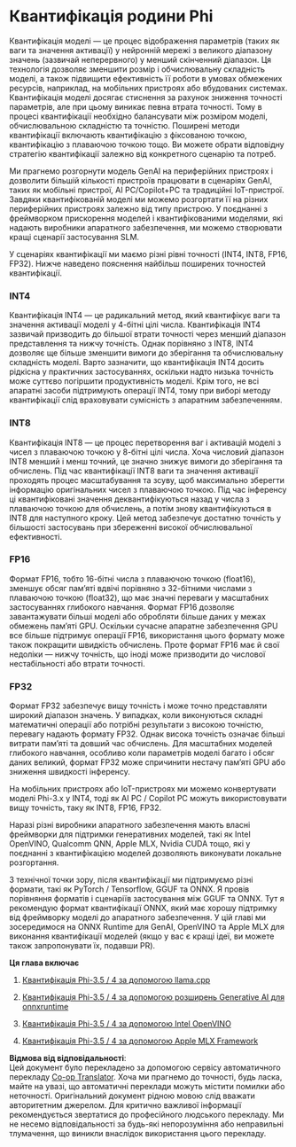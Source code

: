 <!--
CO_OP_TRANSLATOR_METADATA:
{
  "original_hash": "d658062de70b131ef4c0bff69b5fc70e",
  "translation_date": "2025-07-09T19:46:37+00:00",
  "source_file": "md/01.Introduction/04/QuantifyingPhi.md",
  "language_code": "uk"
}
-->
# **Квантифікація родини Phi**

Квантифікація моделі — це процес відображення параметрів (таких як ваги та значення активації) у нейронній мережі з великого діапазону значень (зазвичай неперервного) у менший скінченний діапазон. Ця технологія дозволяє зменшити розмір і обчислювальну складність моделі, а також підвищити ефективність її роботи в умовах обмежених ресурсів, наприклад, на мобільних пристроях або вбудованих системах. Квантифікація моделі досягає стиснення за рахунок зниження точності параметрів, але при цьому виникає певна втрата точності. Тому в процесі квантифікації необхідно балансувати між розміром моделі, обчислювальною складністю та точністю. Поширені методи квантифікації включають квантифікацію з фіксованою точкою, квантифікацію з плаваючою точкою тощо. Ви можете обрати відповідну стратегію квантифікації залежно від конкретного сценарію та потреб.

Ми прагнемо розгорнути модель GenAI на периферійних пристроях і дозволити більшій кількості пристроїв працювати в сценаріях GenAI, таких як мобільні пристрої, AI PC/Copilot+PC та традиційні IoT-пристрої. Завдяки квантифікованій моделі ми можемо розгортати її на різних периферійних пристроях залежно від типу пристрою. У поєднанні з фреймворком прискорення моделей і квантифікованими моделями, які надають виробники апаратного забезпечення, ми можемо створювати кращі сценарії застосування SLM.

У сценаріях квантифікації ми маємо різні рівні точності (INT4, INT8, FP16, FP32). Нижче наведено пояснення найбільш поширених точностей квантифікації.

### **INT4**

Квантифікація INT4 — це радикальний метод, який квантифікує ваги та значення активації моделі у 4-бітні цілі числа. Квантифікація INT4 зазвичай призводить до більшої втрати точності через менший діапазон представлення та нижчу точність. Однак порівняно з INT8, INT4 дозволяє ще більше зменшити вимоги до зберігання та обчислювальну складність моделі. Варто зазначити, що квантифікація INT4 досить рідкісна у практичних застосуваннях, оскільки надто низька точність може суттєво погіршити продуктивність моделі. Крім того, не всі апаратні засоби підтримують операції INT4, тому при виборі методу квантифікації слід враховувати сумісність з апаратним забезпеченням.

### **INT8**

Квантифікація INT8 — це процес перетворення ваг і активацій моделі з чисел з плаваючою точкою у 8-бітні цілі числа. Хоча числовий діапазон INT8 менший і менш точний, це значно знижує вимоги до зберігання та обчислень. Під час квантифікації INT8 ваги та значення активації проходять процес масштабування та зсуву, щоб максимально зберегти інформацію оригінальних чисел з плаваючою точкою. Під час інференсу ці квантифіковані значення деквантифікуються назад у числа з плаваючою точкою для обчислень, а потім знову квантифікуються в INT8 для наступного кроку. Цей метод забезпечує достатню точність у більшості застосувань при збереженні високої обчислювальної ефективності.

### **FP16**

Формат FP16, тобто 16-бітні числа з плаваючою точкою (float16), зменшує обсяг пам’яті вдвічі порівняно з 32-бітними числами з плаваючою точкою (float32), що має значні переваги у масштабних застосуваннях глибокого навчання. Формат FP16 дозволяє завантажувати більші моделі або обробляти більше даних у межах обмежень пам’яті GPU. Оскільки сучасне апаратне забезпечення GPU все більше підтримує операції FP16, використання цього формату може також покращити швидкість обчислень. Проте формат FP16 має й свої недоліки — нижчу точність, що іноді може призводити до числової нестабільності або втрати точності.

### **FP32**

Формат FP32 забезпечує вищу точність і може точно представляти широкий діапазон значень. У випадках, коли виконуються складні математичні операції або потрібні результати з високою точністю, перевагу надають формату FP32. Однак висока точність означає більші витрати пам’яті та довший час обчислень. Для масштабних моделей глибокого навчання, особливо коли параметрів моделі багато і обсяг даних великий, формат FP32 може спричинити нестачу пам’яті GPU або зниження швидкості інференсу.

На мобільних пристроях або IoT-пристроях ми можемо конвертувати моделі Phi-3.x у INT4, тоді як AI PC / Copilot PC можуть використовувати вищу точність, таку як INT8, FP16, FP32.

Наразі різні виробники апаратного забезпечення мають власні фреймворки для підтримки генеративних моделей, такі як Intel OpenVINO, Qualcomm QNN, Apple MLX, Nvidia CUDA тощо, які у поєднанні з квантифікацією моделей дозволяють виконувати локальне розгортання.

З технічної точки зору, після квантифікації ми підтримуємо різні формати, такі як PyTorch / Tensorflow, GGUF та ONNX. Я провів порівняння форматів і сценаріїв застосування між GGUF та ONNX. Тут я рекомендую формат квантифікації ONNX, який має хорошу підтримку від фреймворку моделі до апаратного забезпечення. У цій главі ми зосередимося на ONNX Runtime для GenAI, OpenVINO та Apple MLX для виконання квантифікації моделей (якщо у вас є кращі ідеї, ви можете також запропонувати їх, подавши PR).

**Ця глава включає**

1. [Квантифікація Phi-3.5 / 4 за допомогою llama.cpp](./UsingLlamacppQuantifyingPhi.md)

2. [Квантифікація Phi-3.5 / 4 за допомогою розширень Generative AI для onnxruntime](./UsingORTGenAIQuantifyingPhi.md)

3. [Квантифікація Phi-3.5 / 4 за допомогою Intel OpenVINO](./UsingIntelOpenVINOQuantifyingPhi.md)

4. [Квантифікація Phi-3.5 / 4 за допомогою Apple MLX Framework](./UsingAppleMLXQuantifyingPhi.md)

**Відмова від відповідальності**:  
Цей документ було перекладено за допомогою сервісу автоматичного перекладу [Co-op Translator](https://github.com/Azure/co-op-translator). Хоча ми прагнемо до точності, будь ласка, майте на увазі, що автоматичні переклади можуть містити помилки або неточності. Оригінальний документ рідною мовою слід вважати авторитетним джерелом. Для критично важливої інформації рекомендується звертатися до професійного людського перекладу. Ми не несемо відповідальності за будь-які непорозуміння або неправильні тлумачення, що виникли внаслідок використання цього перекладу.
